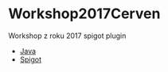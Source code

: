 # Workshop2017Cerven
Workshop z roku 2017 spigot plugin

* [Java](http://www.oracle.com/technetwork/java/javase/downloads/jdk8-downloads-2133151.html)
* [Spigot](https://www.spigotmc.org/)
